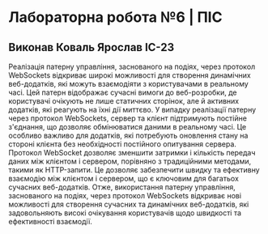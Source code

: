 # Лабораторна робота №6 | ПІС

## Виконав Коваль Ярослав ІС-23

Реалізація патерну управління, заснованого на подіях, через протокол WebSockets відкриває широкі можливості для створення динамічних веб-додатків, які можуть взаємодіяти з користувачами в реальному часі. Цей патерн відображає сучасні вимоги до веб-розробки, де користувачі очікують не лише статичних сторінок, але й активних додатків, які реагують на їхні дії миттєво.
У випадку реалізації патерну через протокол WebSockets, сервер та клієнт підтримують постійне з'єднання, що дозволяє обмінюватися даними в реальному часі. Це особливо важливо для додатків, які потребують оновлення стану на стороні клієнта без необхідності постійного опитування сервера. Протокол WebSocket дозволяє зменшити затримки і кількість передач даних між клієнтом і сервером, порівняно з традиційними методами, такими як HTTP-запити. Це дозволяє забезпечити швидку та ефективну взаємодію між клієнтом і сервером, що є ключовим для багатьох сучасних веб-додатків.
Отже, використання патерну управління, заснованого на подіях, через протокол WebSockets відкриває нові можливості для створення сучасних та динамічних веб-додатків, які задовольняють високі очікування користувачів щодо швидкості та ефективності взаємодії.
